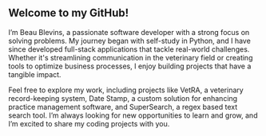 ## Welcome to my GitHub!

I’m Beau Blevins, a passionate software developer with a strong focus on solving problems. My journey began with self-study in Python, and I have since developed full-stack applications that tackle real-world challenges. Whether it's streamlining communication in the veterinary field or creating tools to optimize business processes, I enjoy building projects that have a tangible impact.

Feel free to explore my work, including projects like VetRA, a veterinary record-keeping system, Date Stamp, a custom solution for enhancing practice management software, and SuperSearch, a regex based text search tool. I’m always looking for new opportunities to learn and grow, and I’m excited to share my coding projects with you.
